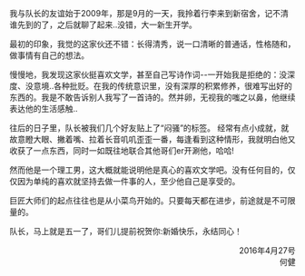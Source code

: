 我与队长的友谊始于2009年，那是9月的一天，我拎着行李来到新宿舍，记不清谁先到的了，之后就聊了起来..没错，大一新生开学。

最初的印象，我觉的这家伙还不错：长得清秀，说一口清晰的普通话，性格随和，做事情有自己的想法。

慢慢地，我发现这家伙挺喜欢文学，甚至自己写诗作词--一开始我是拒绝的：没深度、没意境..各种批贬。在我的传统意识里，没有深厚的积累修养，很难写出好的东西的。我是不敢告诉别人我写了一首诗的。然并卵，无视我的嗤之以鼻，他继续表达他的生活感触..

往后的日子里，队长被我们几个好友贴上了“闷骚”的标签。 经常有点小成就，就故意瞪大眼、撇着嘴、拉着长音叽叽歪歪一番，每逢看到这种情形，我就明白他又收获了一点东西，同时一如既往地联合其他哥们er开涮他，哈哈! 

然而他是一个理工男，这大概就能说明他是真心的喜欢文学吧。没有任何目的，仅仅因为单纯的喜欢就坚持去做一件事的人，至少他自己是享受的。

巨匠大师们的起点往往也是从小菜鸟开始的。只要每天都在进步，前途就是不可限量的。

队长，马上就是五一了，哥们儿提前祝贺你:新婚快乐，永结同心！

<p style="text-align: right">
2016年4月27号
<br>
何健
</p>
